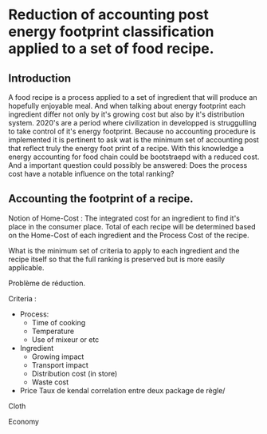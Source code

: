 # Reduction of accounting post energy footprint classification applied to a set of food recipe.

## Introduction

A food recipe is a process applied to a set of ingredient that will produce an hopefully enjoyable meal.
And when talking about energy footprint each ingredient differ not only by it's growing cost but also by it's distribution system.
2020's are a period where civilization in developped is struggulling to take control of it's energy footprint.
Because no accounting procedure is implemented it is pertinent to ask wat is the minimum set of accounting post that reflect truly the energy foot print of a recipe.
With this knowledge a energy accounting for food chain could be bootstraepd with a reduced cost.
And a important question could possibly be answered: Does the process cost have a notable influence on the total ranking?

## Accounting the footprint of a recipe.

Notion of Home-Cost : The integrated cost for an ingredient to find it's place in the consumer place.
Total of each recipe will be determined based on the Home-Cost of each ingredient and the Process Cost of the recipe.


What is the minimum set of criteria to apply to each ingredient and the recipe itself so that the full ranking is preserved but is more easily applicable.

Problème de réduction.

Criteria :
- Process:
  - Time of cooking
  - Temperature
  - Use of mixeur or etc
- Ingredient
  - Growing impact
  - Transport impact
  - Distribution cost (in store)
  - Waste cost
- Price
Taux de kendal correlation entre deux package de règle/





Cloth


Economy

